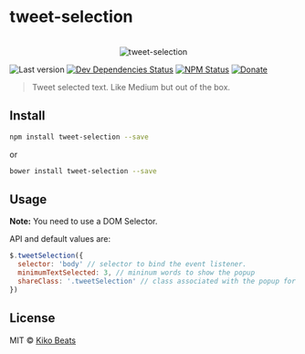 # tweet-selection

<p align="center">
  <br>
  <img src="http://i.imgur.com/kkqLRot.png" alt="tweet-selection">
  <br>
</p>

![Last version](https://img.shields.io/github/tag/Kikobeats/tweet-selection.svg?style=flat-square)
[![Dev Dependencies Status](http://img.shields.io/david/dev/Kikobeats/tweet-selection.svg?style=flat-square)](https://david-dm.org/Kikobeats/tweet-selection#info=devDependencies)
[![NPM Status](http://img.shields.io/npm/dm/tweet-selection.svg?style=flat-square)](https://www.npmjs.org/package/tweet-selection)
[![Donate](https://img.shields.io/badge/donate-paypal-blue.svg?style=flat-square)](https://paypal.me/Kikobeats)

> Tweet selected text. Like Medium but out of the box.

## Install

```bash
npm install tweet-selection --save
```

or

```bash
bower install tweet-selection --save
```

## Usage

**Note:** You need to use a DOM Selector.

API and default values are:

```js
$.tweetSelection({
  selector: 'body' // selector to bind the event listener.
  minimumTextSelected: 3, // mininum words to show the popup
  shareClass: '.tweetSelection' // class associated with the popup for styling
})
```

## License

MIT © [Kiko Beats](http://kikobeats.com)

